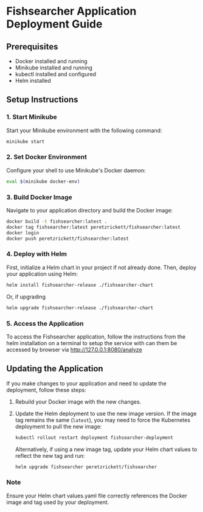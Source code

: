# Fishsearcher Application Deployment Guide

## Prerequisites

- Docker installed and running
- Minikube installed and running
- kubectl installed and configured
- Helm installed

## Setup Instructions

### 1. Start Minikube

Start your Minikube environment with the following command:

```bash
minikube start
```

### 2. Set Docker Environment

Configure your shell to use Minikube's Docker daemon:

```bash
eval $(minikube docker-env)
```

### 3. Build Docker Image

Navigate to your application directory and build the Docker image:

```bash
docker build -t fishsearcher:latest .
docker tag fishsearcher:latest peretzrickett/fishsearcher:latest
docker login
docker push peretzrickett/fishsearcher:latest
```

### 4. Deploy with Helm

First, initialize a Helm chart in your project if not already done. Then, deploy your application using Helm:

```bash
helm install fishsearcher-release ./fishsearcher-chart
```

Or, if upgrading

```bash
helm upgrade fishsearcher-release ./fishsearcher-chart
```

### 5. Access the Application

To access the Fishsearcher application, follow the instructions from the helm installation on a terminal to setup the service with can them be accessed by browser via http://127.0.0.1:8080/analyze

## Updating the Application

If you make changes to your application and need to update the deployment, follow these steps:

1. Rebuild your Docker image with the new changes.
2. Update the Helm deployment to use the new image version. If the image tag remains the same (`latest`), you may need to force the Kubernetes deployment to pull the new image:

    ```bash
    kubectl rollout restart deployment fishsearcher-deployment
    ```

   Alternatively, if using a new image tag, update your Helm chart values to reflect the new tag and run:

    ```bash
    helm upgrade fishsearcher peretzrickett/fishsearcher
    ```

### Note

Ensure your Helm chart values.yaml file correctly references the Docker image and tag used by your deployment.